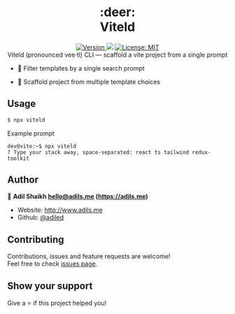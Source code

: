 <h1 align="center">:deer:<br>Viteld</h1>
<p align="center">
  <a href="https://www.npmjs.com/package/viteld" target="_blank">
    <img alt="Version" src="https://img.shields.io/npm/v/viteld.svg">
  </a>
  <img src="https://img.shields.io/badge/node-%5E18-blue.svg" />
  <a href="#" target="_blank">
    <img alt="License: MIT" src="https://img.shields.io/badge/License-MIT-yellow.svg" />
  </a>
  <br>  
  Viteld (pronounced vee·tl) CLI — scaffold a vite project from a single prompt
</p>

- :speech_balloon: Filter templates by a single search prompt

- :robot: Scaffold project from multiple template choices

## Usage

```sh
$ npx viteld
```

Example prompt

```console
dev@vite:~$ npx viteld
? Type your stack away, space-separated: react ts tailwind redux-toolkit
```

## Author

👤 **Adil Shaikh <hello@adils.me> (https://adils.me)**

- Website: http://www.adils.me
- Github: [@adiled](https://github.com/adiled)

## Contributing

Contributions, issues and feature requests are welcome!<br /> Feel free to check [issues page](https://github.com/adiled/viteld/issues).

## Show your support

Give a ⭐️ if this project helped you!
